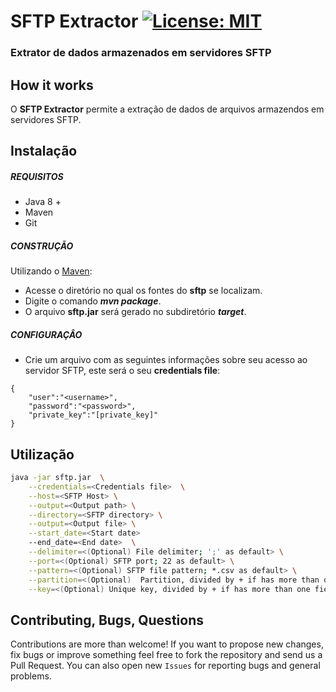 # SFTP Extractor [![License: MIT](https://img.shields.io/badge/License-MIT-yellow.svg)](https://opensource.org/licenses/MIT)
### Extrator de dados armazenados em servidores SFTP 

## How it works

O **SFTP Extractor** permite a extração de dados de arquivos armazendos em servidores SFTP.

## Instalação

##### REQUISITOS

- Java 8 +
- Maven
- Git

##### CONSTRUÇÃO

Utilizando o [Maven](https://maven.apache.org/):

- Acesse o diretório no qual os fontes do **sftp** se localizam.
- Digite o comando _**mvn package**_.
- O arquivo **sftp.jar** será gerado no subdiretório **_target_**.

##### CONFIGURAÇÂO

* Crie um arquivo com as seguintes informações sobre seu acesso ao servidor SFTP, este será o seu **credentials file**:

```
{
	"user":"<username>",
	"password":"<password>",
	"private_key":"[private_key]"
}
```

## Utilização

```bash
java -jar sftp.jar  \
	--credentials=<Credentials file>  \
	--host=<SFTP Host> \
	--output=<Output path> \
	--directory=<SFTP directory> \
	--output=<Output file> \
	--start_date=<Start date>
	--end_date=<End date>  \
	--delimiter=<(Optional) File delimiter; ';' as default> \
	--port=<(Optional) SFTP port; 22 as default> \
	--pattern=<(Optional) SFTP file pattern; *.csv as default> \
	--partition=<(Optional)  Partition, divided by + if has more than one field> \
	--key=<(Optional) Unique key, divided by + if has more than one field>
```

## Contributing, Bugs, Questions
Contributions are more than welcome! If you want to propose new changes, fix bugs or improve something feel free to fork the repository and send us a Pull Request. You can also open new `Issues` for reporting bugs and general problems.
